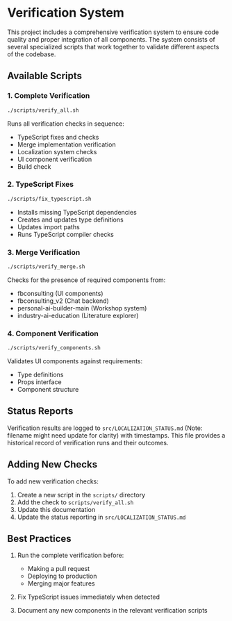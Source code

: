 # Verification System

This project includes a comprehensive verification system to ensure code quality and proper integration of all components. The system consists of several specialized scripts that work together to validate different aspects of the codebase.

## Available Scripts

### 1. Complete Verification
```bash
./scripts/verify_all.sh
```
Runs all verification checks in sequence:
- TypeScript fixes and checks
- Merge implementation verification
- Localization system checks
- UI component verification
- Build check

### 2. TypeScript Fixes
```bash
./scripts/fix_typescript.sh
```
- Installs missing TypeScript dependencies
- Creates and updates type definitions
- Updates import paths
- Runs TypeScript compiler checks

### 3. Merge Verification
```bash
./scripts/verify_merge.sh
```
Checks for the presence of required components from:
- fbconsulting (UI components)
- fbconsulting_v2 (Chat backend)
- personal-ai-builder-main (Workshop system)
- industry-ai-education (Literature explorer)

### 4. Component Verification
```bash
./scripts/verify_components.sh
```
Validates UI components against requirements:
- Type definitions
- Props interface
- Component structure

## Status Reports

Verification results are logged to `src/LOCALIZATION_STATUS.md` (Note: filename might need update for clarity) with timestamps. This file provides a historical record of verification runs and their outcomes.

## Adding New Checks

To add new verification checks:
1. Create a new script in the `scripts/` directory
2. Add the check to `scripts/verify_all.sh`
3. Update this documentation
4. Update the status reporting in `src/LOCALIZATION_STATUS.md`

## Best Practices

1. Run the complete verification before:
   - Making a pull request
   - Deploying to production
   - Merging major features

2. Fix TypeScript issues immediately when detected

3. Document any new components in the relevant verification scripts
